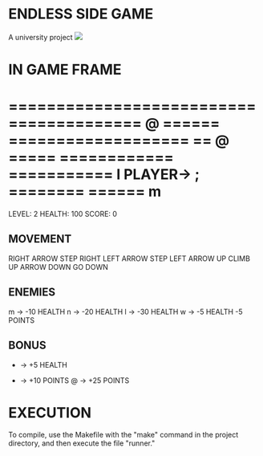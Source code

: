 # ENDLESS SIDE GAME
A university project
![](https://github.com/fm0989/endless-side-game/media/demo.gif)
# IN GAME FRAME
========================================
                              @
   ======       =================== ==
                       @
   ===== ============  ===========
          l            PLAYER-> ;
   ========                    ======
               m
========================================
LEVEL: 2      HEALTH: 100       SCORE: 0

## MOVEMENT
RIGHT ARROW           STEP RIGHT
LEFT ARROW            STEP LEFT
ARROW UP              CLIMB UP
ARROW DOWN            GO DOWN
## ENEMIES
m   -> -10 HEALTH
n   -> -20 HEALTH
l   -> -30 HEALTH
w   -> -5 HEALTH -5 POINTS
## BONUS
+   -> +5 HEALTH
*   -> +10 POINTS
@   -> +25 POINTS

# EXECUTION
To compile, use the Makefile with the "make" command in the project directory, and then execute the file "runner."